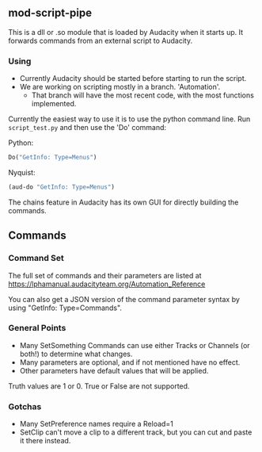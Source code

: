 ## mod-script-pipe

This is a dll or .so module that is loaded by Audacity when it starts up.  It forwards commands from an external script to Audacity.

### Using

* Currently Audacity should be started before starting to run the script.
* We are working on scripting mostly in a branch.  'Automation'.
  * That branch will have the most recent code, with the most functions implemented.

Currently the easiest way to use it is to use the python command line.  Run ```script_test.py``` and then use the 'Do' command:


Python:

```python
Do("GetInfo: Type=Menus")

```


Nyquist:
```lisp
(aud-do "GetInfo: Type=Menus")
```

The chains feature in Audacity has its own GUI for directly building the commands.

## Commands

### Command Set

The full set of commands and their parameters are listed at https://lphamanual.audacityteam.org/Automation_Reference

You can also get a JSON version of the command parameter syntax by using "GetInfo: Type=Commands". 

### General Points

* Many SetSomething Commands can use either Tracks or Channels (or both!) to determine what changes.
* Many parameters are optional, and if not mentioned have no effect.
* Other parameters have default values that will be applied.

Truth values are 1 or 0.  True or False are not supported.

### Gotchas

* Many SetPreference names require a Reload=1
* SetClip can't move a clip to a different track, but you can cut and paste it there instead.





  
